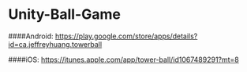 # Unity-Ball-Game

####Android:
https://play.google.com/store/apps/details?id=ca.jeffreyhuang.towerball

####iOS:
https://itunes.apple.com/app/tower-ball/id1067489291?mt=8
